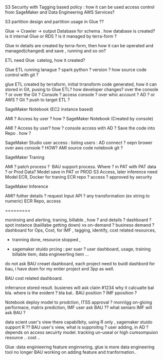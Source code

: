 S3 Security with Tagging based policy : how it can be used access control from SageMaker and Data Engineering AWS Services?

S3 partition design and partition usage in Glue ??

Glue → Crawler → output Database for schema . how database is created? is it internal Glue or RDS ? is it managed by terra-form ?

Glue in details are created by terra-form, then how it can be operated and managed(changed) and save , running and so on?

ETL need Glue  catelog, how it created? 

Glue ETL running lanague ? spark python ? version ? how source code control with git ? 

glue ETL created by terraform,
initial trransform code generated, how it can stored in Git, pusing to Glue ETL?
how developer changes? over the console ? or over the Git ?
Console ? access console ? over whic account ? AD ? or AWS ?
Git ? push to target ETL ?


SageMaker Notebook (EC2 instance based)

AMI ?
Access by user ? how ?
SageMaker Notebook (Created by console)

AMI ?
Access by user? how ? console access with AD ?
Save the code into Repo . how ?


SageMaker Studio
user access : listing users  : AD connect ?
              oepn brower over aws console ?  HOW?
              AMI
source code notebook git ?

SageMaker Traning

AMI ?
patch process ? 
BAU support process.
Where ? in PAT with PAT data ? or Prod Data?
Model save in PAT or PROD
S3 Access, later inference need Model
ECR, Docker for traning
ECR repo ?
access ?
approved by security


SageMaker Inference

AMI?
futher details ?
request Input API ? any transformation (ex string to numeric)
ECR Repo, access


=========

moniroing and alerting,
traning, billable , how ? and details ? dashboard ? spot instance (baiillabe getting down)  vs on-demand ? business demand ?
dashboard for Ops, Cost, for IMF , 
tagging, identify, cost related resources, 
- tranning done, resource stopped , 

- sagemaker stuido prcing : per suer ? user dashboard, usage, training billable tiem, data engineerting tiem ...

do not ask BAU creaet daahboard, each project need to buidl dashbord for bau, i have doen for my eniter project and 3pp as well.

BAU cost related dashboard.


inferrance stored result. 
busienes will ask claim #1234 why it calcualte bal bla. where is the evident ? bla bal..
BAU position ? IMF pposition ?


Notebook deploy model to prodction, ITSS approval ?
monriigg on-gloing performace, matrix prediction, 
IMF user ask BAU ?? what seniaro IMF will ask BAU ?


data scient user's view there capabilbity, using R only , sagemaker stuido support R ??
BAU user's view, what is supproitng ? user adding, in AD ? depends on access secuirty model.
tracking un-useal or high cumsompuion resource .. cost ..



Glue :data enginieering feature enginnering, 
glue is more data engineering tool no longer BAU working on adding feature and tranformation..

